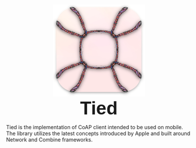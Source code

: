 <p style="text-align:center">
<img src="Sources/Resources/TiedPng.png" alt="Tied Icon" title="Tied" height="250"/><br>
<span style="font-weight:700;font-size:50px;font-family:arial;"> Tied
</span>
</p>
Tied is the implementation of CoAP client intended to be used on mobile. The library utilizes the latest concepts introduced by Apple and built around Network and Combine frameworks.